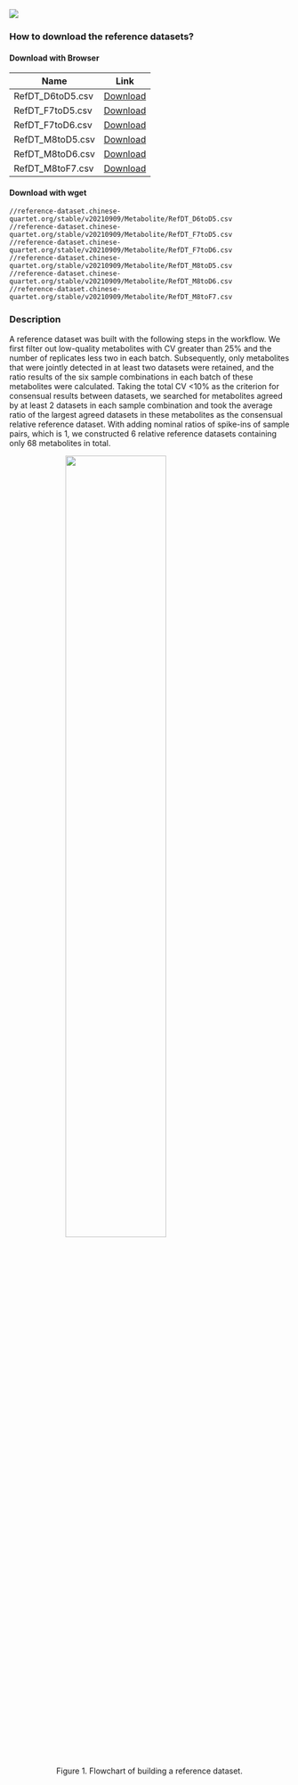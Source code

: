 <img src="https://img.shields.io/badge/Version-v20210909-blue"/>

### How to download the reference datasets? 

#### Download with Browser
| Name                        | Link                                                                                                        |
| --------------------------- | ----------------------------------------------------------------------------------------------------------- |
| RefDT_D6toD5.csv | <a href="//reference-dataset.chinese-quartet.org/stable/v20210909/Metabolite/RefDT_D6toD5.csv" target="_blank">Download</a> |
| RefDT_F7toD5.csv | <a href="//reference-dataset.chinese-quartet.org/stable/v20210909/Metabolite/RefDT_F7toD5.csv" target="_blank">Download</a> |
| RefDT_F7toD6.csv | <a href="//reference-dataset.chinese-quartet.org/stable/v20210909/Metabolite/RefDT_F7toD6.csv" target="_blank">Download</a> |
| RefDT_M8toD5.csv | <a href="//reference-dataset.chinese-quartet.org/stable/v20210909/Metabolite/RefDT_M8toD5.csv" target="_blank">Download</a> |
| RefDT_M8toD6.csv | <a href="//reference-dataset.chinese-quartet.org/stable/v20210909/Metabolite/RefDT_M8toD6.csv" target="_blank">Download</a> |
| RefDT_M8toF7.csv | <a href="//reference-dataset.chinese-quartet.org/stable/v20210909/Metabolite/RefDT_M8toF7.csv" target="_blank">Download</a> |

#### Download with wget

```text
//reference-dataset.chinese-quartet.org/stable/v20210909/Metabolite/RefDT_D6toD5.csv
//reference-dataset.chinese-quartet.org/stable/v20210909/Metabolite/RefDT_F7toD5.csv
//reference-dataset.chinese-quartet.org/stable/v20210909/Metabolite/RefDT_F7toD6.csv
//reference-dataset.chinese-quartet.org/stable/v20210909/Metabolite/RefDT_M8toD5.csv
//reference-dataset.chinese-quartet.org/stable/v20210909/Metabolite/RefDT_M8toD6.csv
//reference-dataset.chinese-quartet.org/stable/v20210909/Metabolite/RefDT_M8toF7.csv
```


### Description

A reference dataset was built with the following steps in the workflow. We first filter out low-quality metabolites with CV greater than 25% and the number of replicates less two in each batch. Subsequently, only metabolites that were jointly detected in at least two datasets were retained, and the ratio results of the six sample combinations in each batch of these metabolites were calculated. Taking the total CV <10% as the criterion for consensual results between datasets, we searched for metabolites agreed by at least 2 datasets in each sample combination and took the average ratio of the largest agreed datasets in these metabolites as the consensual relative reference dataset. With adding nominal ratios of spike-ins of sample pairs, which is 1, we constructed 6 relative reference datasets containing only 68 metabolites in total.

<img src="//reference-dataset.chinese-quartet.org/images/metabolite-reference-datasets-overview.png" style="display: block; margin: 0 auto;" width="60%"/>

<p style="text-align: center;">Figure 1. Flowchart of building a reference dataset.</p>